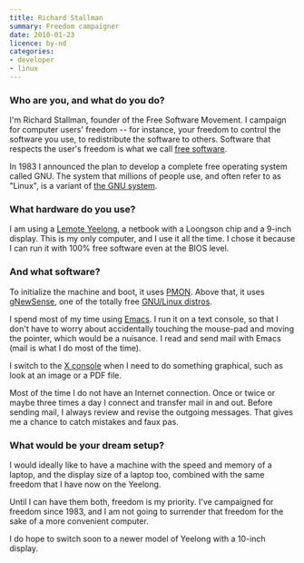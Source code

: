 ```yaml
---
title: Richard Stallman
summary: Freedom campaigner
date: 2010-01-23
licence: by-nd
categories:
- developer
- linux
---
```


### Who are you, and what do you do?

I'm Richard Stallman, founder of the Free Software Movement. I campaign for computer users' freedom -- for instance, your freedom to control the software you use, to redistribute the software to others. Software that respects the user's freedom is what we call [free software](http://www.gnu.org/philosophy/free-sw.html "The Free Software definition.").

In 1983 I announced the plan to develop a complete free operating system called GNU. The system that millions of people use, and often refer to as "Linux", is a variant of [the GNU system](http://www.gnu.org/gnu/the-gnu-project.html "Info about the GNU Project.").

### What hardware do you use?

I am using a [Lemote Yeelong][yeelong], a netbook with a Loongson chip and a 9-inch display. This is my only computer, and I use it all the time. I chose it because I can run it with 100% free software even at the BIOS level.

### And what software?

To initialize the machine and boot, it uses [PMON][]. Above that, it uses [gNewSense][], one of the totally free [GNU/Linux distros](http://www.gnu.org/distros "GNU/Linux distributions.").

I spend most of my time using [Emacs][]. I run it on a text console, so that I don't have to worry about accidentally touching the mouse-pad and moving the pointer, which would be a nuisance. I read and send mail with Emacs (mail is what I do most of the time).

I switch to the [X console][xfree86] when I need to do something graphical, such as look at an image or a PDF file.

Most of the time I do not have an Internet connection. Once or twice or maybe three times a day I connect and transfer mail in and out. Before sending mail, I always review and revise the outgoing messages. That gives me a chance to catch mistakes and faux pas.

### What would be your dream setup?

I would ideally like to have a machine with the speed and memory of a laptop, and the display size of a laptop too, combined with the same freedom that I have now on the Yeelong.

Until I can have them both, freedom is my priority. I've campaigned for freedom since 1983, and I am not going to surrender that freedom for the sake of a more convenient computer.

I do hope to switch soon to a newer model of Yeelong with a 10-inch display.

[emacs]: http://www.gnu.org/software/emacs/ "A free open-source text editor."
[gnewsense]: https://en.wikipedia.org/wiki/GNewSense "A completely free GNU/Linux distribution."
[pmon]: https://www.linux-mips.org/wiki/PMON "Freeware ROM firmware."
[xfree86]: http://www.xfree86.org/ "An open-source window system."
[yeelong]: http://www.lemote.com/en/products/Notebook/2010/0310/112.html "A 9 inch laptop with 100% free software (BIOS, drivers, etc.)."
